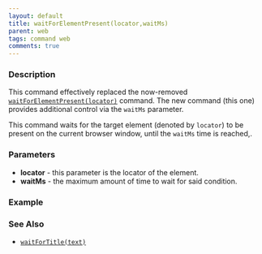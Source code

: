 ```yaml
---
layout: default
title: waitForElementPresent(locator,waitMs)
parent: web
tags: command web
comments: true
---
```



### Description
This command effectively replaced the now-removed [`waitForElementPresent(locator)`](waitForElementPresent(locator))
command. The new command (this one) provides additional control via the `waitMs` parameter.

This command waits for the target element (denoted by `locator`) to be present on the current browser window, until the
`waitMs` time is reached,.


### Parameters
- **locator** - this parameter is the locator of the element.
- **waitMs** - the maximum amount of time to wait for said condition.


### Example


### See Also
- [`waitForTitle(text)`](waitForTitle(text))